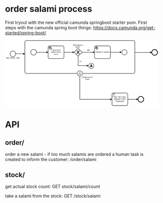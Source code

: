 # order salami process
First tryout with the new official camunda springboot starter pom.
First steps with the camunda spring boot things: https://docs.camunda.org/get-started/spring-boot/

![ordersalamiprocess](orderprocess.png)


# API

## order/
order a new salami - if too much salamis are ordered a human task is created to inform the customer:
/order/salami

## stock/

get actual stock count:
GET stock/salami/count

take a salami from the stock:
GET /stock/salami

